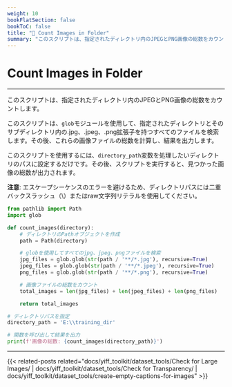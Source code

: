 ```yaml
---
weight: 10
bookFlatSection: false
bookToC: false
title: "🐍 Count Images in Folder"
summary: "このスクリプトは、指定されたディレクトリ内のJPEGとPNG画像の総数をカウントします。"
---
```


<!--markdownlint-disable MD025 -->

# Count Images in Folder

---

このスクリプトは、指定されたディレクトリ内のJPEGとPNG画像の総数をカウントします。

このスクリプトは、`glob`モジュールを使用して、指定されたディレクトリとそのサブディレクトリ内の.jpg、.jpeg、.png拡張子を持つすべてのファイルを検索します。その後、これらの画像ファイルの総数を計算し、結果を出力します。

このスクリプトを使用するには、`directory_path`変数を処理したいディレクトリのパスに設定するだけです。その後、スクリプトを実行すると、見つかった画像の総数が出力されます。

**注意**: エスケープシーケンスのエラーを避けるため、ディレクトリパスには二重バックスラッシュ（\\）またはraw文字列リテラルを使用してください。

```python
from pathlib import Path
import glob

def count_images(directory):
    # ディレクトリのPathオブジェクトを作成
    path = Path(directory)

    # globを使用してすべてのjpg、jpeg、pngファイルを検索
    jpg_files = glob.glob(str(path / '**/*.jpg'), recursive=True)
    jpeg_files = glob.glob(str(path / '**/*.jpeg'), recursive=True)
    png_files = glob.glob(str(path / '**/*.png'), recursive=True)

    # 画像ファイルの総数をカウント
    total_images = len(jpg_files) + len(jpeg_files) + len(png_files)

    return total_images

# ディレクトリパスを指定
directory_path = 'E:\\training_dir'

# 関数を呼び出して結果を出力
print(f'画像の総数: {count_images(directory_path)}')
```

---

<!--
HUGO_SEARCH_EXCLUDE_START
-->
{{< related-posts related="docs/yiff_toolkit/dataset_tools/Check for Large Images/ | docs/yiff_toolkit/dataset_tools/Check for Transparency/ | docs/yiff_toolkit/dataset_tools/create-empty-captions-for-images" >}}
<!--
HUGO_SEARCH_EXCLUDE_END
-->
